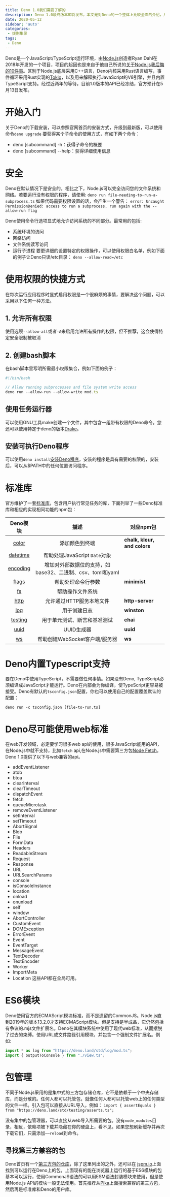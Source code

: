 ```yaml
---
title: Deno 1.0我们需要了解的
description: Deno 1.0最终版本即将发布，本文是对Deno的一个整体上比较全面的介绍，从安全到标准库，第三方库等，包管理等都做了介绍，能对Deno有个整体的认识。
date: 2020-05-12
sidebar: 'auto'
categories:
 - 拨荆集录
tags:
 - Deno
---
```


Deno是一个JavaScript/TypeScript运行环境，由[Node.js](https://blog.logrocket.com/node-js-12/)创造者Ryan Dahl在2018年开发的一个项目，项目的起因也是来自于他自己所说的[关于Node.js我后悔的10件事](https://www.youtube.com/watch?v=M3BM9TB-8yA)。区别于Node.js底层采用C++语言，Deno内核采用Rust语言编写，事件循环采用Rust实现的[Tokio](https://tokio.rs/)，以及用来解释执行JavaScript的V8引擎，并且内置TypeScript支持。经过近两年的等待，目前1.0版本的API已经冻结，官方预计在5月13日发布。

# 开始入门
关于Deno的下载安装，可以参照官网首页的安装方式，升级到最新版，可以使用命令`deno upgrade`
要获得某个子命令的使用方式，有如下两个命令：
* deno [subcommand] -h：获得子命令的概要
* deno [subcommand] --help：获得详细使用信息
# 安全
Deno在默认情况下是安全的。相比之下，Node.js可以完全访问您的文件系统和网络。若要运行没有权限的程序，请使用:
`deno run file-needing-to-run-a-subprocess.ts`
如果代码需要权限设置的话，会产生一个警告：
`error: Uncaught PermissionDenied: access to run a subprocess, run again with the --allow-run flag`

Deno使用命令行选项显式地允许访问系统的不同部分。最常用的包括:
* 系统环境的访问
* 网络访问
* 文件系统读写访问
* 运行子进程
要更详细的设置特定的权限操作，可以使用权限白名单，例如下面的例子让Deno只读/etc目录：
`deno --allow-read=/etc`

# 使用权限的快捷方式
在每次运行应用程序时显式启用权限是一个很麻烦的事情，要解决这个问题，可以采用以下任何一种方法。

## 1. 允许所有权限
使用选项`--allow-all`或者`-A`来启用允许所有操作的权限，但不推荐，这会使得特定安全限制被取消

## 2. 创建bash脚本
在bash脚本里写明所需最小权限集合，例如下面的例子：
```js
#!/bin/bash

// Allow running subprocesses and file system write access
deno run --allow-run --allow-write mod.ts
```

## 使用任务运行器
可以使用GNU工具make创建一个文件，其中包含一组带有权限的Deno命令。您还可以使用特定于deno的版本[Drake](https://deno.land/x/drake/)。

## 安装可执行Deno程序
可以使用`deno install`[安装Deno程序](https://deno.land/std/manual.md#installing-executable-scripts)，安装的程序是具有需要的权限的，安装后，可以从$PATH中的任何位置访问程序。

# 标准库
官方维护了一套[标准库](https://deno.land/std/)，包含用户执行常见任务的库，下面列举了一些Deno标准库和相应的实现相同功能的npm包：

|                       Deno模块                       |                           描述                            | 对应npm包                    |
| :--------------------------------------------------: | :-------------------------------------------------------: | ---------------------------- |
|     [color](https://deno.land/std/fmt/colors.ts)     |                      添加颜色到终端                       | **chalk, kleur, and colors** |
| [datetime](https://deno.land/std/datetime/README.md) |               帮助处理JavaScript `Date`对象               |                              |
| [encoding](https://deno.land/std/encoding/README.md) | 增加对外部数据位的支持，如base32、二进制、csv、toml和yaml |                              |
|    [flags](https://deno.land/std/flags/README.md)    |                    帮助处理命令行参数                     | **minimist**                 |
|       [fs](https://deno.land/std/fs/README.md)       |                     帮助操作文件系统                      |                              |
|     [http](https://deno.land/std/http/README.md)     |                 允许通过HTTP服务本地文件                  | **http-server**              |
|      [log](https://deno.land/std/log/README.md)      |                       用于创建日志                        | **winston**                  |
|  [testing](https://deno.land/std/testing/README.md)  |               用于单元测试、断言和基准测试                | **chai**                     |
|     [uuid](https://deno.land/std/uuid/README.md)     |                        UUID生成器                         | **uuid**                     |
|       [ws](https://deno.land/std/ws/README.md)       |              帮助创建WebSocket客户端/服务器               | **ws**                       |


# Deno内置Typescript支持
要在Deno中使用TypeScript，不需要做任何事情。如果没有Deno, TypeScript必须编译成JavaScript才能运行。Deno在内部会为你编译，使TypeScript更容易被接受。Deno有默认的`tsconfig.json`配置，你也可以使用自己的配置覆盖默认的配置：

`deno run -c tsconfig.json [file-to-run.ts]`

# Deno尽可能使用web标准
在web开发领域，必定要学习很多web api的使用，很多JavaScript能用的API，在Node.js中就不支持，比如`fetch` api,在Node.js中需要第三方包[Node Fetch](https://github.com/node-fetch/node-fetch)。Deno 1.0提供了以下与web兼容的api。
* addEventListener
* atob
* btoa
* clearInterval
* clearTimeout
* dispatchEvent
* fetch
* queueMicrotask
* removeEventListener
* setInterval
* setTimeout
* AbortSignal
* Blob
* File
* FormData
* Headers
* ReadableStream
* Request
* Response
* URL
* URLSearchParams
* console
* isConsoleInstance
* location
* onload
* onunload
* self
* window
* AbortController
* CustomEvent
* DOMException
* ErrorEvent
* Event
* EventTarget
* MessageEvent
* TextDecoder
* TextEncoder
* Worker
* ImportMeta
* Location
这些API都在全局可用。

# ES6模块
Deno使用官方的ECMAScript模块标准，而不是遗留的CommonJS。Node.js直到2019年的版本13.2.0才支持ECMAScript模块。但是支持是半成品，它仍然包括有争议的.mjs文件扩展名。Deno在其模块系统中使用了现代web标准，从而摆脱了过去的束缚。使用URL或文件路径引用模块，并包含一个强制文件扩展名。例如:

```js
import * as log from "https://deno.land/std/log/mod.ts";
import { outputToConsole } from "./view.ts";
```

# 包管理
不同于Node.js采用的是集中式的三方包存储仓库，它不是依赖于一个中央存储库，而是分散的。任何人都可以托管包，就像任何人都可以托管web上的任何类型的文件一样。引入包可以直接从URL导入，例如：
`import { assertEquals } from "https://deno.land/std/testing/asserts.ts";`

没有集中的包管理器，可以直接从web导入所需要的包。没有`node_modules`目录，相反，依赖项被下载并隐藏在你的硬盘上，看不见。如果您想刷新缓存并再次下载它们，只需添加`——reload`到命令。


## 寻找第三方兼容的包

Deno首页有一个[第三方包的仓库](https://deno.land/x/)，除了这里列出的之外，还可以在 [jspm.io](https://jspm.io/)上面找到可以运行在Deno上的包，上面现有的能在浏览器上运行的基于ES6模块的包基本可以运行，使用CommonJS语法的可以用ESM语法封装模块来使用，但是使用Node.js API的模块一般无法使用。首先推荐从[Pika](https://www.pika.dev/cdn)上面搜索兼容的第三方包，然后再是标准库和Deno的用户库。